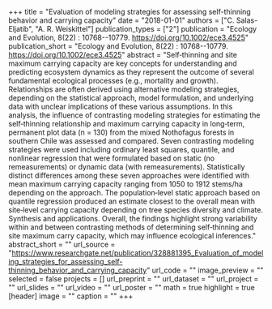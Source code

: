 +++
title = "Evaluation of modeling strategies for assessing self-thinning behavior  and carrying capacity"
date = "2018-01-01"
authors = ["C. Salas-Eljatib", "A. R. Weiskittel"]
publication_types = ["2"]
publication = "Ecology and Evolution, 8(22) : 10768--10779. https://doi.org/10.1002/ece3.4525"
publication_short = "Ecology and Evolution, 8(22) : 10768--10779. https://doi.org/10.1002/ece3.4525"
abstract = "Self‐thinning and site maximum carrying capacity are key concepts for understanding and predicting ecosystem dynamics as they represent the outcome of several fundamental  ecological  processes  (e.g.,  mortality  and  growth). Relationships are often derived using alternative modeling strategies, depending on the statistical approach, model formulation, and underlying data with unclear implications of these various assumptions. In this analysis, the influence of contrasting modeling strategies for estimating the self‐thinning relationship and maximum carrying capacity in long‐term, permanent plot data (n = 130) from the mixed Nothofagus forests in southern Chile was assessed and compared. Seven contrasting modeling strategies were used including ordinary least squares, quantile, and nonlinear regression that were formulated based on static (no remeasurements) or dynamic data (with remeasurements). Statistically distinct differences among these seven approaches were identified with mean maximum carrying capacity ranging from 1050 to 1912 stems/ha depending on the approach. The population‐level static approach based on quantile regression produced an estimate closest to the overall mean with site‐level carrying capacity depending on tree species diversity and climate. Synthesis and applications. Overall, the findings highlight strong variability within and between contrasting methods of determining self‐thinning and site maximum carry capacity, which may influence ecological inferences."
abstract_short = ""
url_source = "https://www.researchgate.net/publication/328881395_Evaluation_of_modeling_strategies_for_assessing_self-thinning_behavior_and_carrying_capacity"
url_code = ""
image_preview = ""
selected = false
projects = []
url_preprint = ""
url_dataset = ""
url_project = ""
url_slides = ""
url_video = ""
url_poster = ""
math = true
highlight = true
[header]
image = ""
caption = ""
+++
